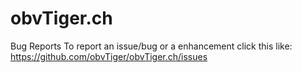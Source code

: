 # obvTiger.ch
Bug Reports
To report an issue/bug or a enhancement click this like: https://github.com/obvTiger/obvTiger.ch/issues
